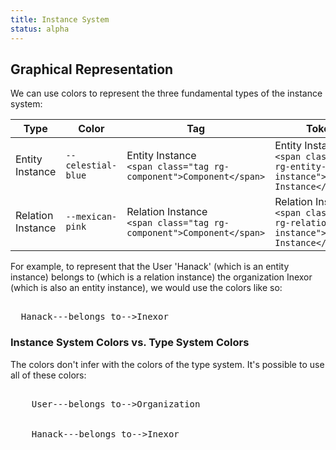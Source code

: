 ```yaml
---
title: Instance System
status: alpha
---
```


## Graphical Representation

We can use colors to represent the three fundamental types of the instance system:

| Type              | Color                                                          | Tag                                                                                                                   | Token                                                                                                                                     |
|-------------------|----------------------------------------------------------------|-----------------------------------------------------------------------------------------------------------------------|-------------------------------------------------------------------------------------------------------------------------------------------|
| Entity Instance   | <code class="token rg-entity-instance">--celestial-blue</code> | <span class="tag rg-entity-instance">Entity Instance</span><br> `<span class="tag rg-component">Component</span>`     | <span class="token rg-entity-instance">Entity Instance</span><br> `<span class="token rg-entity-instance">Entity Instance</span>`         |
| Relation Instance | <code class="token rg-relation-instance">--mexican-pink</code> | <span class="tag rg-relation-instance">Relation Instance</span><br> `<span class="tag rg-component">Component</span>` | <span class="token rg-relation-instance">Relation Instance</span><br> `<span class="token rg-relation-instance">Relation Instance</span>` |

For example, to represent that the User 'Hanack' (which is an entity instance) belongs to (which is a relation instance) the
organization Inexor (which is also an entity instance), we would use the colors like so:

<code style="color: var(--text-1); font-size: var(--font-size-5);">
  <span class="tag rg-entity-instance">Hanack</span>---<span class="tag rg-relation-instance">belongs to</span>--&gt;<span class="tag rg-entity-instance">Inexor</span>
</code>

### Instance System Colors vs. Type System Colors

The colors don't infer with the colors of the type system. It's possible to use all of these colors:

<div style="display: grid; grid-template-columns: auto auto auto 1fr;">
  <code style="color: var(--text-1); font-size: var(--font-size-5);">
    <span class="tag rg-entity-type">User</span>---<span class="tag rg-relation-type">belongs to</span>--&gt;<span class="tag rg-entity-type">Organization</span>
<br>
    <span class="tag rg-entity-instance">Hanack</span>---<span class="tag rg-relation-instance">belongs to</span>--&gt;<span class="tag rg-entity-instance">Inexor</span>
  </code>
</div>
